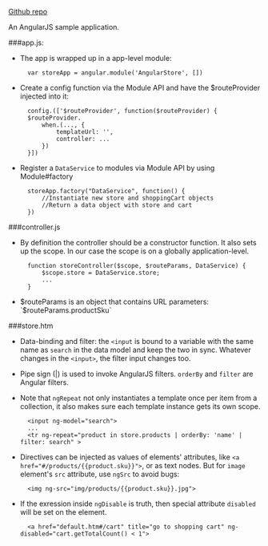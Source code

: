 [Github repo](https://github.com/kenyee/angularjs-cart)

An AngularJS sample application.

###app.js:

* The app is wrapped up in a app-level module:

		var storeApp = angular.module('AngularStore', [])
			
* Create a config function via the Module API and have the $routeProvider injected into it:

		config.(['$routeProvider', function($routeProvider) {
		$routeProvider.
			when.(..., {
				templateUrl: '',
				controller: ...
			})
		}])
		
* Register a `DataService` to modules via Module API by using Module#factory

		storeApp.factory("DataService", function() {
			//Instantiate new store and shoppingCart objects
			//Return a data object with store and cart
		})
		
###controller.js
* By definition the controller should be a constructor function. It also sets up the scope. In our case the scope is on a globally application-level.

		function storeController($scope, $routeParams, DataService) {
			$scope.store = DataService.store;
			...
		}
		
* $routeParams is an object that contains URL parameters: `$routeParams.productSku`

###store.htm
* Data-binding and filter: the `<input` is bound to a variable with the same name as `search` in the data model and keep the two in sync. Whatever changes in the `<input>`, the filter input changes too.
* Pipe sign (|) is used to invoke AngularJS filters. `orderBy` and `filter` are Angular filters.
* Note that `ngRepeat` not only instantiates a template once per item from a collection, it also makes sure each template instance gets its own scope. 

		<input ng-model="search">
		...
		<tr ng-repeat="product in store.products | orderBy: 'name' | filter: search" >

* Directives can be injected as values of elements' attributes, like `<a href="#/products/{{product.sku}}">`, or as text nodes. But for `image` element's `src` attribute, use `ngSrc` to avoid bugs:

		<img ng-src="img/products/{{product.sku}}.jpg">
		
* If the exression inside `ngDisable` is truth, then special attribute `disabled` will be set on the element.

		<a href="default.htm#/cart" title="go to shopping cart" ng-disabled="cart.getTotalCount() < 1">


		
